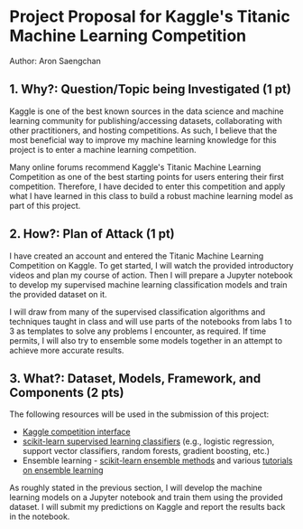 # Project Proposal for Kaggle's Titanic Machine Learning Competition
Author: Aron Saengchan

## 1. Why?: Question/Topic being Investigated (1 pt)

Kaggle is one of the best known sources in the data science and machine learning community for publishing/accessing datasets, collaborating with other practitioners, and hosting competitions. As such, I believe that the most beneficial way to improve my machine learning knowledge for this project is to enter a machine learning competition.

Many online forums recommend Kaggle's Titanic Machine Learning Competition as one of the best starting points for users entering their first competition. Therefore, I have decided to enter this competition and apply what I have learned in this class to build a robust machine learning model as part of this project.

## 2. How?: Plan of Attack (1 pt)

I have created an account and entered the Titanic Machine Learning Competition on Kaggle. To get started, I will watch the provided introductory videos and plan my course of action. Then I will prepare a Jupyter notebook to develop my supervised machine learning classification models and train the provided dataset on it.

I will draw from many of the supervised classification algorithms and techniques taught in class and will use parts of the notebooks from labs 1 to 3 as templates to solve any problems I encounter, as required. If time permits, I will also try to ensemble some models together in an attempt to achieve more accurate results.

## 3. What?: Dataset, Models, Framework, and Components (2 pts)

The following resources will be used in the submission of this project:
- [Kaggle competition interface](https://www.kaggle.com/c/titanic/overview)
- [scikit-learn supervised learning classifiers](https://scikit-learn.org/stable/supervised_learning.html) (e.g., logistic regression, support vector classifiers, random forests, gradient boosting, etc.)
- Ensemble learning - [scikit-learn ensemble methods](https://scikit-learn.org/stable/modules/ensemble.html) and various [tutorials on ensemble learning](https://www.youtube.com/results?search_query=ensemble+learning)

As roughly stated in the previous section, I will develop the machine learning models on a Jupyter notebook and train them using the provided dataset. I will submit my predictions on Kaggle and report the results back in the notebook.